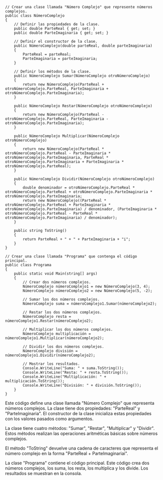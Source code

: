 ```
// Crear una clase llamada "Número Complejo" que represente números complejos.
public class NúmeroComplejo
{
    // Definir las propiedades de la clase.
    public double ParteReal { get; set; }
    public double ParteImaginaria { get; set; }

    // Definir el constructor de la clase.
    public NúmeroComplejo(double parteReal, double parteImaginaria)
    {
        ParteReal = parteReal;
        ParteImaginaria = parteImaginaria;
    }

    // Definir los métodos de la clase.
    public NúmeroComplejo Sumar(NúmeroComplejo otroNúmeroComplejo)
    {
        return new NúmeroComplejo(ParteReal + otroNúmeroComplejo.ParteReal, ParteImaginaria + otroNúmeroComplejo.ParteImaginaria);
    }

    public NúmeroComplejo Restar(NúmeroComplejo otroNúmeroComplejo)
    {
        return new NúmeroComplejo(ParteReal - otroNúmeroComplejo.ParteReal, ParteImaginaria - otroNúmeroComplejo.ParteImaginaria);
    }

    public NúmeroComplejo Multiplicar(NúmeroComplejo otroNúmeroComplejo)
    {
        return new NúmeroComplejo(ParteReal * otroNúmeroComplejo.ParteReal - ParteImaginaria * otroNúmeroComplejo.ParteImaginaria, ParteReal * otroNúmeroComplejo.ParteImaginaria + ParteImaginaria * otroNúmeroComplejo.ParteReal);
    }

    public NúmeroComplejo Dividir(NúmeroComplejo otroNúmeroComplejo)
    {
        double denominador = otroNúmeroComplejo.ParteReal * otroNúmeroComplejo.ParteReal + otroNúmeroComplejo.ParteImaginaria * otroNúmeroComplejo.ParteImaginaria;
        return new NúmeroComplejo((ParteReal * otroNúmeroComplejo.ParteReal + ParteImaginaria * otroNúmeroComplejo.ParteImaginaria) / denominador, (ParteImaginaria * otroNúmeroComplejo.ParteReal - ParteReal * otroNúmeroComplejo.ParteImaginaria) / denominador);
    }

    public string ToString()
    {
        return ParteReal + " + " + ParteImaginaria + "i";
    }
}

// Crear una clase llamada "Programa" que contenga el código principal.
public class Programa
{
    public static void Main(string[] args)
    {
        // Crear dos números complejos.
        NúmeroComplejo númeroComplejo1 = new NúmeroComplejo(3, 4);
        NúmeroComplejo númeroComplejo2 = new NúmeroComplejo(5, -2);

        // Sumar los dos números complejos.
        NúmeroComplejo suma = númeroComplejo1.Sumar(númeroComplejo2);

        // Restar los dos números complejos.
        NúmeroComplejo resta = númeroComplejo1.Restar(númeroComplejo2);

        // Multiplicar los dos números complejos.
        NúmeroComplejo multiplicación = númeroComplejo1.Multiplicar(númeroComplejo2);

        // Dividir los dos números complejos.
        NúmeroComplejo división = númeroComplejo1.Dividir(númeroComplejo2);

        // Mostrar los resultados.
        Console.WriteLine("Suma: " + suma.ToString());
        Console.WriteLine("Resta: " + resta.ToString());
        Console.WriteLine("Multiplicación: " + multiplicación.ToString());
        Console.WriteLine("División: " + división.ToString());
    }
}
```

Este código define una clase llamada "Número Complejo" que representa números complejos. La clase tiene dos propiedades: "ParteReal" y "ParteImaginaria". El constructor de la clase inicializa estas propiedades con los valores pasados como argumentos.

La clase tiene cuatro métodos: "Sumar", "Restar", "Multiplicar" y "Dividir". Estos métodos realizan las operaciones aritméticas básicas sobre números complejos.

El método "ToString" devuelve una cadena de caracteres que representa el número complejo en la forma "ParteReal + ParteImaginariai".

La clase "Programa" contiene el código principal. Este código crea dos números complejos, los suma, los resta, los multiplica y los divide. Los resultados se muestran en la consola.